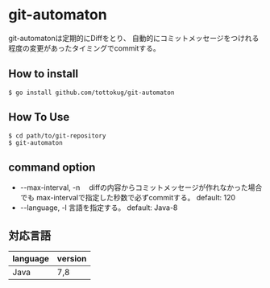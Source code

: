 git-automaton
===
git-automatonは定期的にDiffをとり、
自動的にコミットメッセージをつけれる程度の変更があったタイミングでcommitする。



## How to install

```
$ go install github.com/tottokug/git-automaton
```

## How To Use
```
$ cd path/to/git-repository
$ git-automaton 
```

## command option 
+ --max-interval, -n 
　diffの内容からコミットメッセージが作れなかった場合でも
 max-intervalで指定した秒数で必ずcommitする。
 default: 120
+ --language, -l
  言語を指定する。
  default: Java-8

## 対応言語
|language|version|
|---|---|
|Java|7,8|

